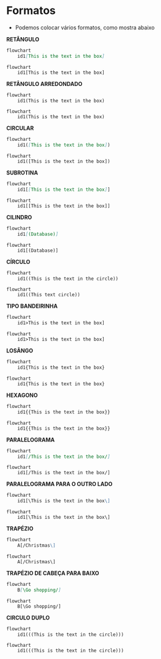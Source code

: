 # Formatos

* Podemos colocar vários formatos, como mostra abaixo

**RETÂNGULO**

```md
flowchart
    id1[This is the text in the box]
```

```mermaid
flowchart
    id1[This is the text in the box]
```

**RETÂNGULO ARREDONDADO**

```md
flowchart
    id1(This is the text in the box)
```

```mermaid
flowchart
    id1(This is the text in the box)
```

**CIRCULAR**

```md
flowchart
    id1([This is the text in the box])
```

```mermaid
flowchart
    id1([This is the text in the box])
```

**SUBROTINA**

```md
flowchart
    id1[[This is the text in the box]]
```

```mermaid
flowchart
    id1[[This is the text in the box]]
```

**CILINDRO**

```md
flowchart
    id1[(Database)]
```

```mermaid
flowchart
    id1[(Database)]
```

**CÍRCULO**

```md
flowchart
    id1((This is the text in the circle))
```

```mermaid
flowchart
    id1((This text circle))
```

**TIPO BANDEIRINHA**

```md
flowchart
    id1>This is the text in the box]
```

```mermaid
flowchart
    id1>This is the text in the box]
```

**LOSÂNGO**

```md
flowchart
    id1{This is the text in the box}
```

```mermaid
flowchart
    id1{This is the text in the box}
```

**HEXAGONO**

```md
flowchart
    id1{{This is the text in the box}}
```

```mermaid
flowchart
    id1{{This is the text in the box}}
```

**PARALELOGRAMA**

```md
flowchart
    id1[/This is the text in the box/]
```

```mermaid
flowchart
    id1[/This is the text in the box/]
```

**PARALELOGRAMA PARA O OUTRO LADO**

```md
flowchart
    id1[\This is the text in the box\]
```

```mermaid
flowchart
    id1[\This is the text in the box\]
```

**TRAPÉZIO**

```md
flowchart
    A[/Christmas\]
```

```mermaid
flowchart
    A[/Christmas\]
```

**TRAPÉZIO DE CABEÇA PARA BAIXO**

```md
flowchart
    B[\Go shopping/]
```

```mermaid
flowchart
    B[\Go shopping/]
```

**CIRCULO DUPLO**

```md
flowchart
    id1(((This is the text in the circle)))
```

```mermaid
flowchart
    id1(((This is the text in the circle)))
```